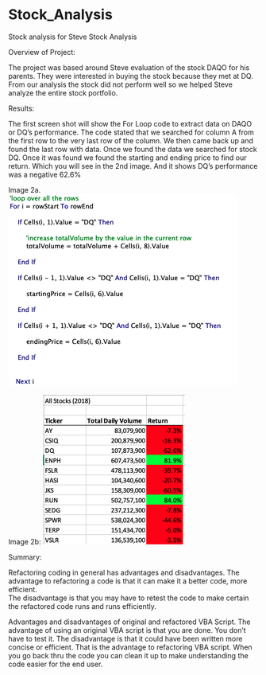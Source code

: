 # Stock_Analysis
Stock analysis for Steve
Stock Analysis

Overview of Project:

The project was based around Steve evaluation of the stock DAQO for his parents.  They were interested in buying the stock because they met at DQ.  From our analysis the stock did not perform well so we helped Steve analyze the entire stock portfolio. 

Results:

The first screen shot will show the For Loop code to extract data on DAQO or DQ’s performance.  The code stated that we searched for column A from the first row to the very last row of the column.  We then came back up and found the last row with data.  Once we found the data we searched for stock DQ.  Once it was found we found the starting and ending price to find our return.  Which you will see in the 2nd image.  And it shows DQ’s performance was a negative 62.6%

Image 2a.
![This is an image](https://github.com/bradrobe/Stock_Analysis/blob/main/DQ%20Analysis%20Code.png)
 

Image 2b:
![This is an image](https://github.com/bradrobe/Stock_Analysis/blob/main/2018%20All%20Stock%20Analysis.png)

  
Summary:

Refactoring coding in general has advantages and disadvantages.  The advantage to refactoring a code is that it can make it a better code, more efficient.  
The disadvantage is that you may have to retest the code to make certain the refactored code runs and runs efficiently.

Advantages and disadvantages of original and refactored VBA Script.
The advantage of using an original VBA script is that you are done.  You don’t have to test it.  The disadvantage is that it could have been written more concise or efficient.  That is the advantage to refactoring VBA script.  When you go back thru the code you can clean it up to make understanding the code easier for the end user.
